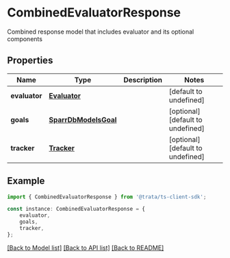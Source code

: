 # CombinedEvaluatorResponse

Combined response model that includes evaluator and its optional components

## Properties

Name | Type | Description | Notes
------------ | ------------- | ------------- | -------------
**evaluator** | [**Evaluator**](Evaluator.md) |  | [default to undefined]
**goals** | [**SparrDbModelsGoal**](SparrDbModelsGoal.md) |  | [optional] [default to undefined]
**tracker** | [**Tracker**](Tracker.md) |  | [optional] [default to undefined]

## Example

```typescript
import { CombinedEvaluatorResponse } from '@trata/ts-client-sdk';

const instance: CombinedEvaluatorResponse = {
    evaluator,
    goals,
    tracker,
};
```

[[Back to Model list]](../README.md#documentation-for-models) [[Back to API list]](../README.md#documentation-for-api-endpoints) [[Back to README]](../README.md)
